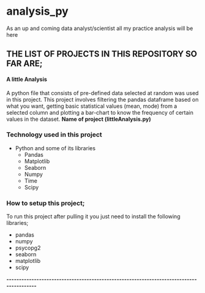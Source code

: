 # analysis_py
 As an up and coming data analyst/scientist all my practice analysis will be here

## THE LIST OF PROJECTS IN THIS REPOSITORY SO FAR ARE;
<h4>A little Analysis</h4>A python file that consists of pre-defined data selected at random was used in this project. This project involves filtering the pandas dataframe based on what you want, getting basic statistical values (mean, mode) from a selected column and plotting a bar-chart to know the frequency of certain values in the dataset. <b>Name of project (littleAnalysis.py)</b>

### Technology used in this project
<ul>
<li> Python and some of its libraries
<ul>
<li> Pandas
<li> Matplotlib
<li> Seaborn
<li> Numpy
<li> Time
<li> Scipy
</ul>
</ul>

### How to setup this project;
To run this project after pulling it you just need to install the following libraries;
* pandas
* numpy
* psycopg2
* seaborn
* matplotlib
* scipy

<b>----------------------------------------------------------------------------------------</b>
